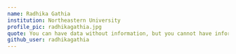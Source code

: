 ```yaml
---
name: Radhika Gathia
institution: Northeastern University 
profile_pic: radhikagathia.jpg 
quote: You can have data without information, but you cannot have information without data
github_user: radhikagathia
---
```

